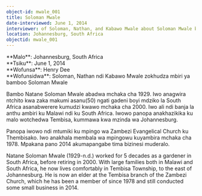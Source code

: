 ```yaml
---
object-id: mwale_001
title: Soloman Mwale 
date-interviewed: June 1, 2014
interviewer: of Soloman, Nathan, and Kabawo Mwale about Soloman Mwale by Henry Dee
location: Johannesburg, South Africa
objectid: mwale_001
---
```

<div class="lang-content chichewa" markdown="1">
**Malo**: Johannesburg, South Africa<br>
**Tsiku**: June 1, 2014<br>
**Wofunsa**: Henry Dee<br>
**Wofunsidwa**:  Soloman, Nathan ndi Kabawo Mwale zokhudza mbiri ya bamboo Soloman Mwale

Bambo Natane Soloman Mwale abadwa mchaka cha 1929. Iwo anagwira ntchito kwa zaka makumi asanu(50) ngati gadeni boyi mdziko la South Africa asanabwerere kumudzi kwawo mchaka cha 2000. Iwo ali ndi banja la anthu ambiri ku Malawi ndi ku South Africa. Iwowo panopa anakhazikika ku malo wotchedwa Tembisa, kummawa kwa mzinda wa Johannesburg.

Panopa iwowo ndi mtumiki ku mpingo wa Zambezi Evangelical Church ku Thembisako.  Iwo anakhala membala wa mpingowu kuyambira mchaka cha 1978. Mpakana pano 2014 akumapangabe tima bizinesi muderalo.
</div>
<div class="lang-content english" markdown="1">
Natane Soloman Mwale (1929-n.d.) worked for 5 decades as a gardener in South Africa, before retiring in 2000. With large families both in Malawi and South Africa, he now lives comfortably in Tembisa Township, to the east of Johannesburg. He is now an elder at the Tembisa branch of the Zambezi Church, which he has been a member of since 1978 and still conducted some small business in 2014.
</div>
